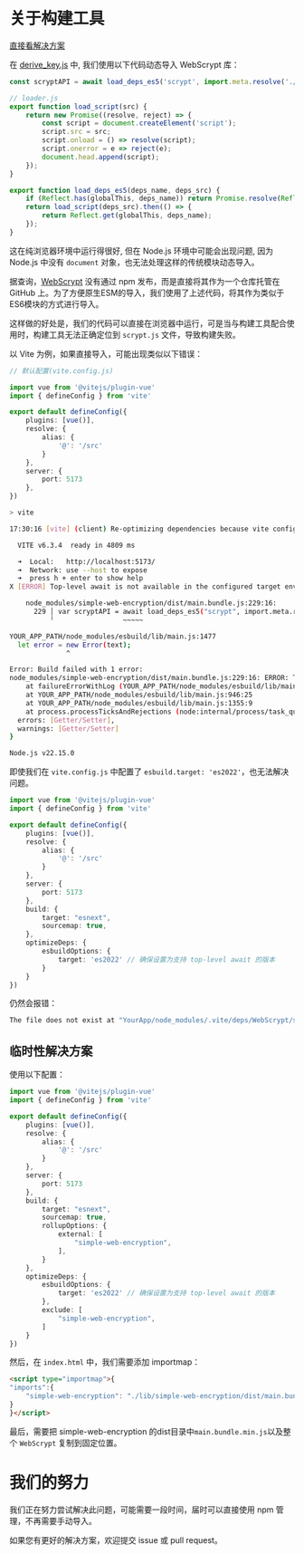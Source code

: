 # 关于构建工具

[直接看解决方案](#临时性解决方案)

在 [derive_key.js](../../impl/JavaScript/lib/src/derive_key.js) 中, 我们使用以下代码动态导入 WebScrypt 库：

```javascript
const scryptAPI = await load_deps_es5('scrypt', import.meta.resolve('./WebScrypt/scrypt.js'));
```

```javascript
// loader.js
export function load_script(src) {
    return new Promise((resolve, reject) => {
        const script = document.createElement('script');
        script.src = src;
        script.onload = () => resolve(script);
        script.onerror = e => reject(e);
        document.head.append(script);
    });
}

export function load_deps_es5(deps_name, deps_src) {
    if (Reflect.has(globalThis, deps_name)) return Promise.resolve(Reflect.get(globalThis, deps_name));
    return load_script(deps_src).then(() => {
        return Reflect.get(globalThis, deps_name);
    });
}
```

这在纯浏览器环境中运行得很好, 但在 Node.js 环境中可能会出现问题, 因为 Node.js 中没有 `document` 对象，也无法处理这样的传统模块动态导入。

据查询，[WebScrypt](https://github.com/EtherDream/WebScrypt) 没有通过 npm 发布，而是直接将其作为一个仓库托管在 GitHub 上。为了方便原生ESM的导入，我们使用了上述代码，将其作为类似于ES6模块的方式进行导入。

这样做的好处是，我们的代码可以直接在浏览器中运行，可是当与构建工具配合使用时，构建工具无法正确定位到 `scrypt.js` 文件，导致构建失败。

以 Vite 为例，如果直接导入，可能出现类似以下错误：

```ts
// 默认配置(vite.config.js)

import vue from '@vitejs/plugin-vue'
import { defineConfig } from 'vite'

export default defineConfig({
    plugins: [vue()],
    resolve: {
        alias: {
            '@': '/src'
        }
    },
    server: {
        port: 5173
    },
})
```

```bash
> vite

17:30:16 [vite] (client) Re-optimizing dependencies because vite config has changed

  VITE v6.3.4  ready in 4809 ms

  ➜  Local:   http://localhost:5173/
  ➜  Network: use --host to expose
  ➜  press h + enter to show help
X [ERROR] Top-level await is not available in the configured target environment ("chrome87", "edge88", "es2020", "firefox78", "safari14" + 2 overrides)

    node_modules/simple-web-encryption/dist/main.bundle.js:229:16:
      229 │ var scryptAPI = await load_deps_es5("scrypt", import.meta.resolve("./WebScrypt/scrypt.js"));
          ╵                 ~~~~~

YOUR_APP_PATH/node_modules/esbuild/lib/main.js:1477
  let error = new Error(text);
              ^

Error: Build failed with 1 error:
node_modules/simple-web-encryption/dist/main.bundle.js:229:16: ERROR: Top-level await is not available in the configured target environment ("chrome87", "edge88", "es2020", "firefox78", "safari14" + 2 overrides)
    at failureErrorWithLog (YOUR_APP_PATH/node_modules/esbuild/lib/main.js:1477:15)   
    at YOUR_APP_PATH/node_modules/esbuild/lib/main.js:946:25
    at YOUR_APP_PATH/node_modules/esbuild/lib/main.js:1355:9
    at process.processTicksAndRejections (node:internal/process/task_queues:105:5) {
  errors: [Getter/Setter],
  warnings: [Getter/Setter]
}

Node.js v22.15.0
```

即使我们在 `vite.config.js` 中配置了 `esbuild.target: 'es2022'`，也无法解决问题。

```ts
import vue from '@vitejs/plugin-vue'
import { defineConfig } from 'vite'

export default defineConfig({
    plugins: [vue()],
    resolve: {
        alias: {
            '@': '/src'
        }
    },
    server: {
        port: 5173
    },
    build: {
        target: "esnext",
        sourcemap: true,
    },
    optimizeDeps: {
        esbuildOptions: {
            target: 'es2022' // 确保设置为支持 top-level await 的版本
        }
    }
})
```

仍然会报错：

```bash
The file does not exist at "YourApp/node_modules/.vite/deps/WebScrypt/scrypt.js" which is in the optimize deps directory. The dependency might be incompatible with the dep optimizer. Try adding it to `optimizeDeps.exclude`.
```

## 临时性解决方案

使用以下配置：

```ts
import vue from '@vitejs/plugin-vue'
import { defineConfig } from 'vite'

export default defineConfig({
    plugins: [vue()],
    resolve: {
        alias: {
            '@': '/src'
        }
    },
    server: {
        port: 5173
    },
    build: {
        target: "esnext",
        sourcemap: true,
        rollupOptions: {
            external: [
                "simple-web-encryption",
            ],
        }
    },
    optimizeDeps: {
        esbuildOptions: {
            target: 'es2022' // 确保设置为支持 top-level await 的版本
        },
        exclude: [
            "simple-web-encryption",
        ]
    }
})
```

然后，在 `index.html` 中，我们需要添加 importmap：

```html
<script type="importmap">{
"imports":{
    "simple-web-encryption": "./lib/simple-web-encryption/dist/main.bundle.min.js"
}
}</script>
```

最后，需要把 simple-web-encryption 的dist目录中`main.bundle.min.js`以及整个 `WebScrypt` 复制到固定位置。

# 我们的努力

我们正在努力尝试解决此问题，可能需要一段时间，届时可以直接使用 npm 管理，不再需要手动导入。

如果您有更好的解决方案，欢迎提交 issue 或 pull request。


